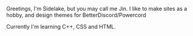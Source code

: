 
Greetings, I'm Sidelake, but you may call me Jin.
I like to make sites as a hobby, and design themes for BetterDiscord/Powercord

Currently I'm learning C++, CSS and HTML.
